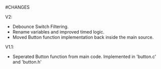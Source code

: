 #CHANGES

V2:
- Debounce Switch Filtering.
- Rename variables and improved timed logic.
- Moved Button function implementation back inside the main source.

V1.1:
- Seperated Button function from main code. Implemented in 'button.c' and 'button.h'

